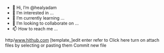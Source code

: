 - 👋 Hi, I’m @healyadam
- 👀 I’m interested in ...
- 🌱 I’m currently learning ...
- 💞️ I’m looking to collaborate on ...
- 📫 How to reach me ...

<!---
healyadam/healyadam is a ✨ special ✨ repository because its `README.md` (this file) appears on your GitHub profile.
You can click the Preview link to take a look at your changes.
--->
<reference>http/www.hithub.com
[template_]edit enter refer to
Click here turn on 
attach files by selecting or pasting them
Commit new file
